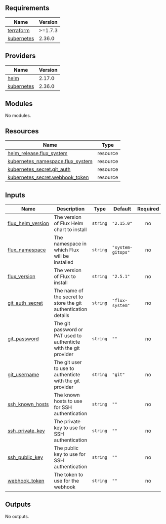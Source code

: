 <!-- BEGIN_TF_DOCS -->
## Requirements

| Name | Version |
|------|---------|
| <a name="requirement_terraform"></a> [terraform](#requirement\_terraform) | >=1.7.3 |
| <a name="requirement_kubernetes"></a> [kubernetes](#requirement\_kubernetes) | 2.36.0 |

## Providers

| Name | Version |
|------|---------|
| <a name="provider_helm"></a> [helm](#provider\_helm) | 2.17.0 |
| <a name="provider_kubernetes"></a> [kubernetes](#provider\_kubernetes) | 2.36.0 |

## Modules

No modules.

## Resources

| Name | Type |
|------|------|
| [helm_release.flux_system](https://registry.terraform.io/providers/hashicorp/helm/latest/docs/resources/release) | resource |
| [kubernetes_namespace.flux_system](https://registry.terraform.io/providers/hashicorp/kubernetes/2.36.0/docs/resources/namespace) | resource |
| [kubernetes_secret.git_auth](https://registry.terraform.io/providers/hashicorp/kubernetes/2.36.0/docs/resources/secret) | resource |
| [kubernetes_secret.webhook_token](https://registry.terraform.io/providers/hashicorp/kubernetes/2.36.0/docs/resources/secret) | resource |

## Inputs

| Name | Description | Type | Default | Required |
|------|-------------|------|---------|:--------:|
| <a name="input_flux_helm_version"></a> [flux\_helm\_version](#input\_flux\_helm\_version) | The version of Flux Helm chart to install | `string` | `"2.15.0"` | no |
| <a name="input_flux_namespace"></a> [flux\_namespace](#input\_flux\_namespace) | The namespace in which Flux will be installed | `string` | `"system-gitops"` | no |
| <a name="input_flux_version"></a> [flux\_version](#input\_flux\_version) | The version of Flux to install | `string` | `"2.5.1"` | no |
| <a name="input_git_auth_secret"></a> [git\_auth\_secret](#input\_git\_auth\_secret) | The name of the secret to store the git authentication details | `string` | `"flux-system"` | no |
| <a name="input_git_password"></a> [git\_password](#input\_git\_password) | The git password or PAT used to authenticte with the git provider | `string` | `""` | no |
| <a name="input_git_username"></a> [git\_username](#input\_git\_username) | The git user to use to authenticte with the git provider | `string` | `"git"` | no |
| <a name="input_ssh_known_hosts"></a> [ssh\_known\_hosts](#input\_ssh\_known\_hosts) | The known hosts to use for SSH authentication | `string` | `""` | no |
| <a name="input_ssh_private_key"></a> [ssh\_private\_key](#input\_ssh\_private\_key) | The private key to use for SSH authentication | `string` | `""` | no |
| <a name="input_ssh_public_key"></a> [ssh\_public\_key](#input\_ssh\_public\_key) | The public key to use for SSH authentication | `string` | `""` | no |
| <a name="input_webhook_token"></a> [webhook\_token](#input\_webhook\_token) | The token to use for the webhook | `string` | `""` | no |

## Outputs

No outputs.
<!-- END_TF_DOCS -->